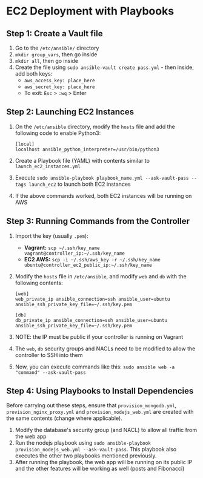 # EC2 Deployment with Playbooks
## Step 1: Create a Vault file
1. Go to the `/etc/ansible/` directory
2. `mkdir group_vars`, then go inside
3. `mkdir all`, then go inside
4. Create the file using `sudo ansible-vault create pass.yml` - then inside, add both keys:
   * `aws_access_key: place_here`
   * `aws_secret_key: place_here`
   * To exit: `Esc` > `:wq` > Enter

## Step 2: Launching EC2 Instances
1. On the `/etc/ansible` directory, modify the `hosts` file and add the following code to enable Python3:

   ```
   [local]
   localhost ansible_python_interpreter=/usr/bin/python3
   ```
2. Create a Playbook file (YAML) with contents similar to `launch_ec2_instances.yml`
3. Execute `sudo ansible-playbook playbook_name.yml --ask-vault-pass --tags launch_ec2` to launch both EC2 instances
4. If the above commands worked, both EC2 instances will be running on AWS

## Step 3: Running Commands from the Controller
1. Import the key (usually `.pem`):
   * **Vagrant:** `scp ~/.ssh/key_name vagrant@controller_ip:~/.ssh/key_name`
   * **EC2 AWS:** `scp -i ~/.ssh/aws_key -r ~/.ssh/key_name ubuntu@controller_ec2_public_ip:~/.ssh/key_name`
2. Modify the `hosts` file in `/etc/ansible`, and modify `web` and `db` with the following contents:

   ```
   [web]
   web_private_ip ansible_connection=ssh ansible_user=ubuntu ansible_ssh_private_key_file=~/.ssh/key.pem

   [db]
   db_private_ip ansible_connection=ssh ansible_user=ubuntu ansible_ssh_private_key_file=~/.ssh/key.pem
   ```

3. NOTE: the IP must be public if your controller is running on Vagrant
4. The `web`, `db` security groups and NACLs need to be modified to allow the controller to SSH into them
5. Now, you can execute commands like this: `sudo ansible web -a "command" --ask-vault-pass`

## Step 4: Using Playbooks to Install Dependencies
Before carrying out these steps, ensure that `provision_mongodb.yml`, `provision_nginx_proxy.yml` and `provision_nodejs_web.yml` are created with the same contents (change where applicable).
1. Modify the database's security group (and NACL) to allow all traffic from the web app
2. Run the nodejs playbook using `sudo ansible-playbook provision_nodejs_web.yml --ask-vault-pass`. This playbook also executes the other two playbooks mentioned previously.
3. After running the playbook, the web app will be running on its public IP and the other features will be working as well (posts and Fibonacci)
